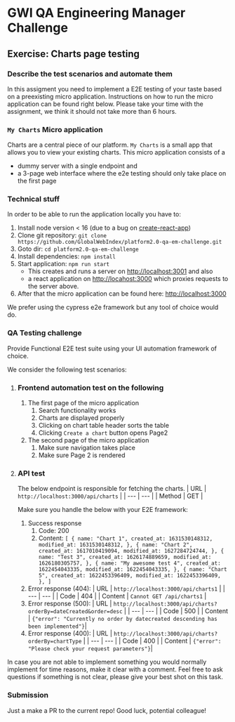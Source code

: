 # GWI QA Engineering Manager Challenge

## Exercise: Charts page testing

### Describe the test scenarios and automate them

In this assigment you need to implement a E2E testing of your taste based on a preexisting micro application. Instructions on how to run the micro application can be found right below.
Please take your time with the assignment, we think it should not take more than 6 hours.

### `My Charts` Micro application

Charts are a central piece of our platform. `My Charts` is a small app that allows you to view your existing charts. This micro application consists of a

- dummy server with a single endpoint and
- a 3-page web interface where the e2e testing should only take place on the first page  

### Technical stuff

In order to be able to run the application locally you have to:

1. Install node version < 16 (due to a bug on [create-react-app](https://stackoverflow.com/questions/69693907/error-err-package-path-not-exported-package-subpath-lib-tokenize-is-not-d))
2. Clone git repository: `git clone https://github.com/GlobalWebIndex/platform2.0-qa-em-challenge.git`
3. Goto dir: `cd platform2.0-qa-em-challenge`
4. Install dependencies: `npm install`
5. Start application: `npm run start`
    - This creates and runs a server on <http://localhost:3001> and also
    - a react application on <http://locahost:3000> which proxies requests to the server above.
6. After that the micro application can be found here: <http://localhost:3000>

We prefer using the cypress e2e framework but any tool of choice would do.

### QA Testing challenge

Provide Functional E2E test suite using your UI automation framework of choice.

We consider the following test scenarios:

1. ### Frontend automation test on the following

    1. The first page of the micro application
        1. Search functionality works
        2. Charts are displayed properly
        3. Clicking on chart table header sorts the table
        4. Clicking `Create a chart` button opens Page2
    2. The second page of the micro application
        1. Make sure navigation takes place
        2. Make sure Page 2 is rendered

2. ### API test

    The below endpoint is responsible for fetching the charts.
    | URL | `http://localhost:3000/api/charts` |
    | --- | --- |
    | Method | GET |

    Make sure you handle the below with your E2E framework:
    1. Success response
        1. Code: 200
        2. Content: `[
  {
    name: "Chart 1",
    created_at: 1631530148312,
    modified_at: 1631530148312,
  },
  {
    name: "Chart 2",
    created_at: 1617010419094,
    modified_at: 1627284724744,
  },
  {
    name: "Test 3",
    created_at: 1626174889659,
    modified_at: 1626180305757,
  },
  {
    name: "My awesome test 4",
    created_at: 1622454043335,
    modified_at: 1622454043335,
  },
  {
    name: "Chart 5",
    created_at: 1622453396409,
    modified_at: 1622453396409,
  },
]`
    2. Error response (404):
        | URL | `http://localhost:3000/api/charts1` |
        | --- | --- |
        | Code | 404 |
        | Content | `Cannot GET /api/charts1` |
    3. Error response (500):
        | URL | `http://localhost:3000/api/charts?orderBy=dateCreated&order=desc` |
        | --- | --- |
        | Code | 500 |
        | Content | `{"error": "Currently no order by datecreated descending has been implemented"}`|
    4. Error response (400):
        | URL | `http://localhost:3000/api/charts?orderBy=chartType` |
        | --- | --- |
        | Code | 400 |
        | Content | `{"error": "Please check your request parameters"}`|

In case you are not able to implement something you would normally implement for time reasons, make it clear with a comment.
Feel free to ask questions if something is not clear, please give your best shot on this task.

### Submission

Just a make a PR to the current repo! Good luck, potential colleague!
